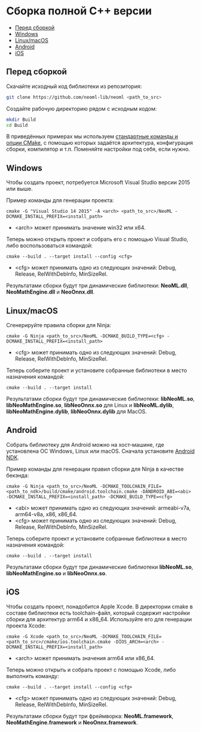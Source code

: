 # Сборка полной C++ версии

<!-- TOC -->

- [Перед сборкой](#перед-сборкой)
- [Windows](#windows)
- [Linux/macOS](#linux/macos)
- [Android](#android)
- [iOS](#ios)

<!-- /TOC -->

## Перед сборкой

Скачайте исходный код библиотеки из репозитория:

``` sh
git clone https://github.com/neoml-lib/neoml <path_to_src>
```

Создайте рабочую директорию рядом с исходным кодом:

``` sh
mkdir Build
cd Build
```

В приведённых примерах мы используем [стандартные команды и опции CMake](https://cmake.org/cmake/help/latest/index.html), с помощью которых задаётся архитектура, конфигурация сборки, компилятор и т.п. Поменяйте настройки под себя, если нужно.

## Windows

Чтобы создать проект, потребуется Microsoft Visual Studio версии 2015 или выше.

Пример команды для генерации проекта:

``` console 
cmake -G "Visual Studio 14 2015" -A <arch> <path_to_src>/NeoML -DCMAKE_INSTALL_PREFIX=<install_path>
```

* \<arch> может принимать значение win32 или x64.

Теперь можно открыть проект и собрать его с помощью Visual Studio, либо воспользоваться командой:

``` console
cmake --build . --target install --config <cfg>
```

* \<cfg> может принимать одно из следующих значений: Debug, Release, RelWithDebInfo, MinSizeRel.

Результатами сборки будут три динамические библиотеки: **NeoML.dll**, **NeoMathEngine.dll** и **NeoOnnx.dll**.

## Linux/macOS

Сгенерируйте правила сборки для Ninja:

``` console
cmake -G Ninja <path_to_src>/NeoML -DCMAKE_BUILD_TYPE=<cfg> -DCMAKE_INSTALL_PREFIX=<install_path>
```

* \<cfg> может принимать одно из следующих значений: Debug, Release, RelWithDebInfo, MinSizeRel.

Теперь соберите проект и установите собранные библиотеки в место назначения командой:

``` console
cmake --build . --target install
```
Результатами сборки будут три динамические библиотеки: **libNeoML.so**, **libNeoMathEngine.so**, **libNeoOnnx.so** для Linux и **libNeoML.dylib**, **libNeoMathEngine.dylib**, **libNeoOnnx.dylib** для MacOS.

## Android

Собрать библиотеку для Android можно на хост-машине, где установлена ОС Windows, Linux или macOS. Сначала установите [Android NDK](https://developer.android.com/ndk/downloads). 

Пример команды для генерации правил сборки для Ninja в качестве бекэнда:

``` console
cmake -G Ninja <path_to_src>/NeoML -DCMAKE_TOOLCHAIN_FILE=<path_to_ndk>/build/cmake/android.toolchain.cmake -DANDROID_ABI=<abi> -DCMAKE_INSTALL_PREFIX=<install_path> -DCMAKE_BUILD_TYPE=<cfg>
```

* \<abi> может принимать одно из следующих значений: armeabi-v7a, arm64-v8a, x86, x86_64.
* \<cfg> может принимать одно из следующих значений: Debug, Release, RelWithDebInfo, MinSizeRel.

Теперь соберите проект и установите собранные библиотеки в место назначения командой:

``` console
cmake --build . --target install
```

Результатами сборки будут три динамические библиотеки **libNeoML.so**, **libNeoMathEngine.so** и **libNeoOnnx.so**.

## iOS

Чтобы создать проект, понадобится Apple Xсode. В директории cmake в составе библиотеки есть toolchain-файл, который содержит настройки сборки для архитектур arm64 и x86_64. Используйте его для генерации проекта Xcode:

``` console
cmake -G Xcode <path_to_src>/NeoML -DCMAKE_TOOLCHAIN_FILE=<path_to_src>/cmake/ios.toolchain.cmake -DIOS_ARCH=<arch> -DCMAKE_INSTALL_PREFIX=<install_path>
```

* \<arch> может принимать значения arm64 или x86_64.

Теперь можно открыть и собрать проект с помощью Xcode, либо выполнить команду:

``` console
cmake --build . --target install --config <cfg>
```

* \<cfg> может принимать одно из следующих значений: Debug, Release, RelWithDebInfo, MinSizeRel.

Результатами сборки будут три фреймворка: **NeoML.framework**, **NeoMathEngine.framework** и **NeoOnnx.framework**.